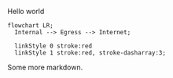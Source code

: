 Hello world

```mermaid
flowchart LR;
  Internal --> Egress --> Internet;
  
  linkStyle 0 stroke:red
  linkStyle 1 stroke:red, stroke-dasharray:3;
```

Some more markdown.
